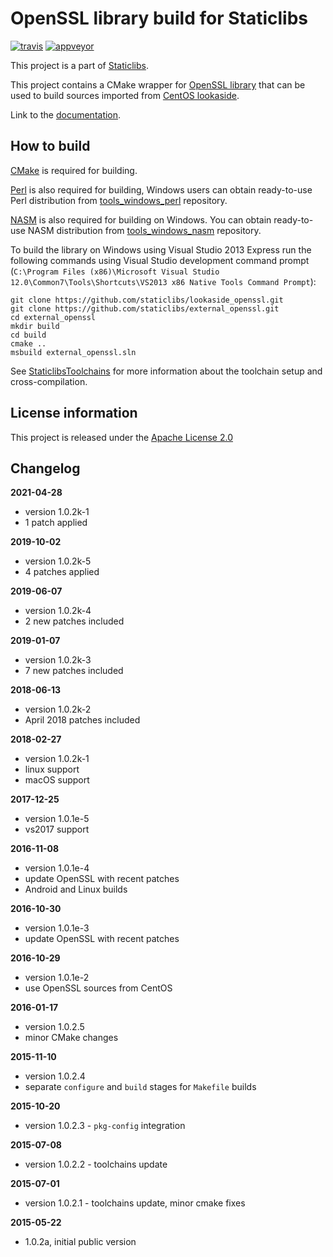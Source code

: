 OpenSSL library build for Staticlibs
====================================

[![travis](https://travis-ci.org/staticlibs/external_openssl.svg?branch=master)](https://travis-ci.org/staticlibs/external_openssl)
[![appveyor](https://ci.appveyor.com/api/projects/status/github/staticlibs/external_openssl?svg=true)](https://ci.appveyor.com/project/staticlibs/external-openssl)

This project is a part of [Staticlibs](http://staticlibs.net/).


This project contains a CMake wrapper for [OpenSSL library](https://www.openssl.org/) that
can be used to build sources imported from [CentOS lookaside](https://github.com/staticlibs/lookaside_openssl.git).

Link to the [documentation](https://www.openssl.org/docs/).

How to build
------------

[CMake](http://cmake.org/) is required for building.

[Perl](https://www.perl.org/) is also required for building, Windows users can obtain ready-to-use
Perl distribution from [tools_windows_perl](https://github.com/staticlibs/tools_windows_perl) repository.

[NASM](http://nasm.us/) is also required for building on Windows.
You can obtain ready-to-use NASM distribution from 
[tools_windows_nasm](https://github.com/staticlibs/tools_windows_nasm) repository.

To build the library on Windows using Visual Studio 2013 Express run the following commands using
Visual Studio development command prompt 
(`C:\Program Files (x86)\Microsoft Visual Studio 12.0\Common7\Tools\Shortcuts\VS2013 x86 Native Tools Command Prompt`):

    git clone https://github.com/staticlibs/lookaside_openssl.git
    git clone https://github.com/staticlibs/external_openssl.git
    cd external_openssl
    mkdir build
    cd build
    cmake ..
    msbuild external_openssl.sln

See [StaticlibsToolchains](https://github.com/staticlibs/wiki/wiki/StaticlibsToolchains) for 
more information about the toolchain setup and cross-compilation.

License information
-------------------

This project is released under the [Apache License 2.0](http://www.apache.org/licenses/LICENSE-2.0)

Changelog
---------

**2021-04-28**

 * version 1.0.2k-1
 * 1 patch applied

**2019-10-02**

 * version 1.0.2k-5
 * 4 patches applied

**2019-06-07**

 * version 1.0.2k-4
 * 2 new patches included

**2019-01-07**

 * version 1.0.2k-3
 * 7 new patches included

**2018-06-13**

 * version 1.0.2k-2
 * April 2018 patches included

**2018-02-27**

 * version 1.0.2k-1
 * linux support
 * macOS support

**2017-12-25**
 * version 1.0.1e-5
 * vs2017 support

**2016-11-08**

 * version 1.0.1e-4
 * update OpenSSL with recent patches
 * Android and Linux builds

**2016-10-30**

 * version 1.0.1e-3
 * update OpenSSL with recent patches

**2016-10-29**

 * version 1.0.1e-2
 * use OpenSSL sources from CentOS

**2016-01-17**

 * version 1.0.2.5
 * minor CMake changes

**2015-11-10**

 * version 1.0.2.4
 * separate `configure` and `build` stages for `Makefile` builds

**2015-10-20**

 * version 1.0.2.3 - `pkg-config` integration

**2015-07-08**

 * version 1.0.2.2 - toolchains update

**2015-07-01**

 * version 1.0.2.1 - toolchains update, minor cmake fixes

**2015-05-22**

 * 1.0.2a, initial public version
